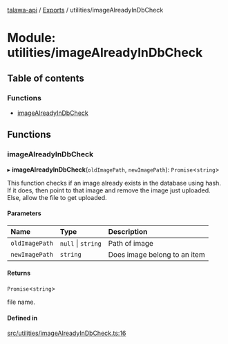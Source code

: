 [talawa-api](../README.md) / [Exports](../modules.md) / utilities/imageAlreadyInDbCheck

# Module: utilities/imageAlreadyInDbCheck

## Table of contents

### Functions

- [imageAlreadyInDbCheck](utilities_imageAlreadyInDbCheck.md#imagealreadyindbcheck)

## Functions

### imageAlreadyInDbCheck

▸ **imageAlreadyInDbCheck**(`oldImagePath`, `newImagePath`): `Promise`\<`string`\>

This function checks if an image already exists in the database using hash.
If it does, then point to that image and remove the image just uploaded.
Else, allow the file to get uploaded.

#### Parameters

| Name | Type | Description |
| :------ | :------ | :------ |
| `oldImagePath` | ``null`` \| `string` | Path of image |
| `newImagePath` | `string` | Does image belong to an item |

#### Returns

`Promise`\<`string`\>

file name.

#### Defined in

[src/utilities/imageAlreadyInDbCheck.ts:16](https://github.com/PalisadoesFoundation/talawa-api/blob/3a8a11a/src/utilities/imageAlreadyInDbCheck.ts#L16)
